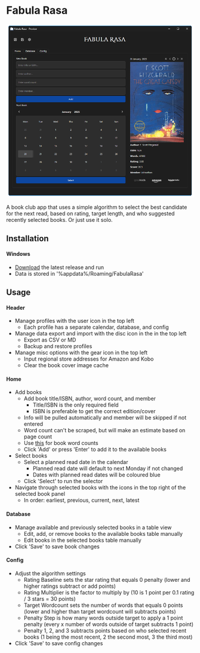 # Fabula Rasa
![screenshot_home](https://github.com/JohnathanCrow/fabularasa/blob/main/screenshot.png)

A book club app that uses a simple algorithm to select the best candidate for the next read, based on rating, target length, and who suggested recently selected books. Or just use it solo.

## Installation

#### Windows

- [Download](https://github.com/JohnathanCrow/fabularasa/releases) the latest release and run
- Data is stored in '%appdata%/Roaming/FabulaRasa'

## Usage

#### Header

- Manage profiles with the user icon in the top left
	- Each profile has a separate calendar, database, and config
- Manage data export and import with the disc icon in the in the top left
	- Export as CSV or MD
	- Backup and restore profiles
- Manage misc options with the gear icon in the top left
	- Input regional store addresses for Amazon and Kobo
	- Clear the book cover image cache
	
	
#### Home

- Add books
	- Add book title/ISBN, author, word count, and member
		- Title/ISBN is the only required field
		- ISBN is preferable to get the correct edition/cover
	- Info will be pulled automatically and member will be skipped if not entered
	- Word count can't be scraped, but will make an estimate based on page count
	- Use [this](https://www.howlongtoread.org) for book word counts
	- Click 'Add' or press 'Enter' to add it to the available books
- Select books
	- Select a planned read date in the calendar
		- Planned read date will default to next Monday if not changed
		- Dates with planned read dates will be coloured blue
	- Click 'Select' to run the selector
- Navigate through selected books with the icons in the top right of the selected book panel
	- In order: earliest, previous, current, next, latest


#### Database

- Manage available and previously selected books in a table view
	- Edit, add, or remove books to the available books table manually
	- Edit books in the selected books table manually
- Click 'Save' to save book changes


#### Config

- Adjust the algorithm settings
	- Rating Baseline sets the star rating that equals 0 penalty
	  (lower and higher ratings subtract or add points)
	- Rating Multiplier is the factor to multiply by
      (10 is 1 point per 0.1 rating / 3 stars = 30 points)
	- Target Wordcount sets the number of words that equals 0 points
      (lower and higher than target wordcount will subtracts points)
	- Penalty Step is how many words outside target to apply a 1 point penalty
      (every x number of words outside of target subtracts 1 point)
	- Penalty 1, 2, and 3 subtracts points based on who selected recent books
      (1 being the most recent, 2 the second most, 3 the third most)
- Click 'Save' to save config changes
